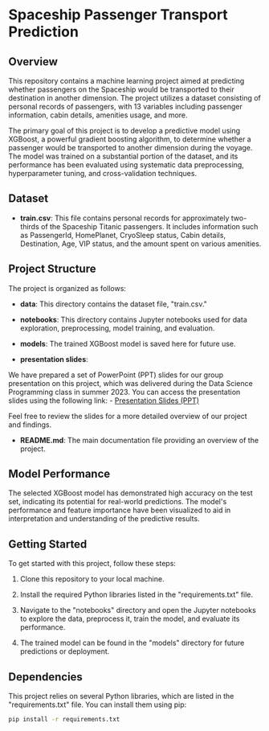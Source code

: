 # Spaceship Passenger Transport Prediction

## Overview

This repository contains a machine learning project aimed at predicting whether passengers on the Spaceship would be transported to their destination in another dimension. The project utilizes a dataset consisting of personal records of passengers, with 13 variables including passenger information, cabin details, amenities usage, and more.

The primary goal of this project is to develop a predictive model using XGBoost, a powerful gradient boosting algorithm, to determine whether a passenger would be transported to another dimension during the voyage. The model was trained on a substantial portion of the dataset, and its performance has been evaluated using systematic data preprocessing, hyperparameter tuning, and cross-validation techniques.

## Dataset

- **train.csv**: This file contains personal records for approximately two-thirds of the Spaceship Titanic passengers. It includes information such as PassengerId, HomePlanet, CryoSleep status, Cabin details, Destination, Age, VIP status, and the amount spent on various amenities.

## Project Structure

The project is organized as follows:

- **data**: This directory contains the dataset file, "train.csv."

- **notebooks**: This directory contains Jupyter notebooks used for data exploration, preprocessing, model training, and evaluation.

- **models**: The trained XGBoost model is saved here for future use.

- **presentation slides**:

We have prepared a set of PowerPoint (PPT) slides for our group presentation on this project, which was delivered during the Data Science Programming class in summer 2023. You can access the presentation slides using the following link: - [Presentation Slides (PPT)]((https://github.com/lisahyuniko/spaceship-prediction/blob/main/ML_Spaceship_Titanic_Project%20Slides.pdf))

Feel free to review the slides for a more detailed overview of our project and findings.


- **README.md**: The main documentation file providing an overview of the project.

## Model Performance

The selected XGBoost model has demonstrated high accuracy on the test set, indicating its potential for real-world predictions. The model's performance and feature importance have been visualized to aid in interpretation and understanding of the predictive results.

## Getting Started

To get started with this project, follow these steps:

1. Clone this repository to your local machine.

2. Install the required Python libraries listed in the "requirements.txt" file.

3. Navigate to the "notebooks" directory and open the Jupyter notebooks to explore the data, preprocess it, train the model, and evaluate its performance.

4. The trained model can be found in the "models" directory for future predictions or deployment.

## Dependencies

This project relies on several Python libraries, which are listed in the "requirements.txt" file. You can install them using pip:

```bash
pip install -r requirements.txt
